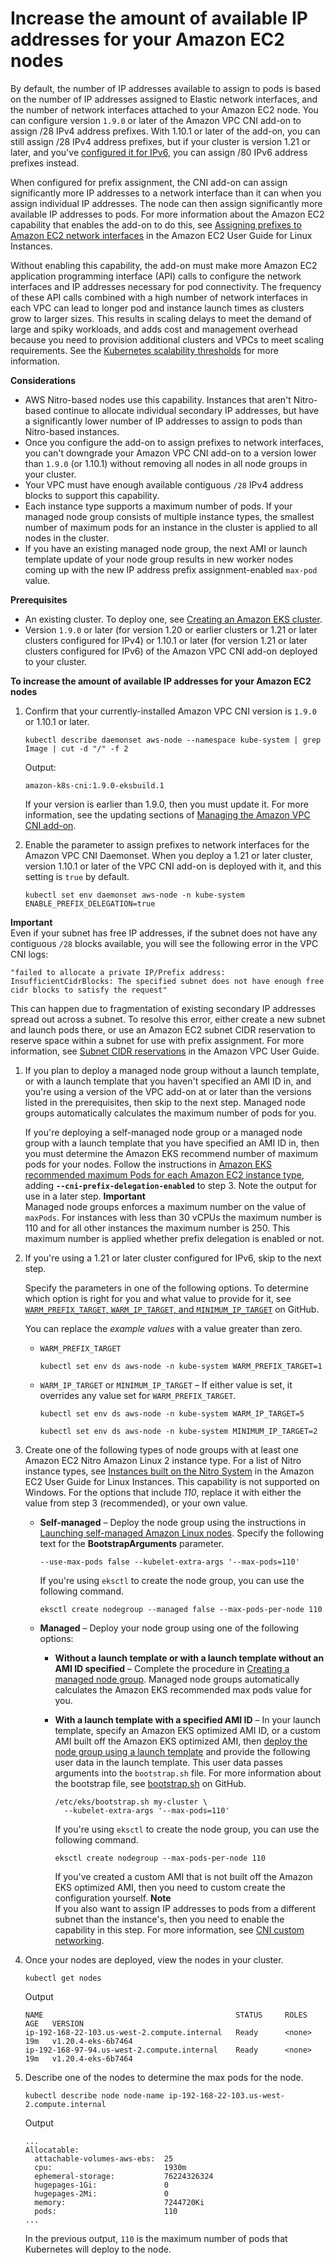 # Increase the amount of available IP addresses for your Amazon EC2 nodes<a name="cni-increase-ip-addresses"></a>

By default, the number of IP addresses available to assign to pods is based on the number of IP addresses assigned to Elastic network interfaces, and the number of network interfaces attached to your Amazon EC2 node\. You can configure version `1.9.0` or later of the Amazon VPC CNI add\-on to assign /28 IPv4 address prefixes\. With 1\.10\.1 or later of the add\-on, you can still assign /28 IPv4 address prefixes, but if your cluster is version 1\.21 or later, and you've [configured it for IPv6](cni-ipv6.md), you can assign /80 IPv6 address prefixes instead\. 

When configured for prefix assignment, the CNI add\-on can assign significantly more IP addresses to a network interface than it can when you assign individual IP addresses\. The node can then assign significantly more available IP addresses to pods\. For more information about the Amazon EC2 capability that enables the add\-on to do this, see [Assigning prefixes to Amazon EC2 network interfaces](https://docs.aws.amazon.com/AWSEC2/latest/UserGuide/ec2-prefix-eni.html) in the Amazon EC2 User Guide for Linux Instances\. 

Without enabling this capability, the add\-on must make more Amazon EC2 application programming interface \(API\) calls to configure the network interfaces and IP addresses necessary for pod connectivity\. The frequency of these API calls combined with a high number of network interfaces in each VPC can lead to longer pod and instance launch times as clusters grow to larger sizes\. This results in scaling delays to meet the demand of large and spiky workloads, and adds cost and management overhead because you need to provision additional clusters and VPCs to meet scaling requirements\. See the [Kubernetes scalability thresholds](https://github.com/kubernetes/community/blob/master/sig-scalability/configs-and-limits/thresholds.md) for more information\.

**Considerations**
+ AWS Nitro\-based nodes use this capability\. Instances that aren't Nitro\-based continue to allocate individual secondary IP addresses, but have a significantly lower number of IP addresses to assign to pods than Nitro\-based instances\.
+ Once you configure the add\-on to assign prefixes to network interfaces, you can't downgrade your Amazon VPC CNI add\-on to a version lower than `1.9.0` \(or 1\.10\.1\) without removing all nodes in all node groups in your cluster\.
+ Your VPC must have enough available contiguous `/28` IPv4 address blocks to support this capability\.
+ Each instance type supports a maximum number of pods\. If your managed node group consists of multiple instance types, the smallest number of maximum pods for an instance in the cluster is applied to all nodes in the cluster\.
+ If you have an existing managed node group, the next AMI or launch template update of your node group results in new worker nodes coming up with the new IP address prefix assignment\-enabled `max-pod` value\.

**Prerequisites**
+ An existing cluster\. To deploy one, see [Creating an Amazon EKS cluster](create-cluster.md)\. 
+ Version `1.9.0` or later \(for version 1\.20 or earlier clusters or 1\.21 or later clusters configured for IPv4\) or 1\.10\.1 or later \(for version 1\.21 or later clusters configured for IPv6\) of the Amazon VPC CNI add\-on deployed to your cluster\.

**To increase the amount of available IP addresses for your Amazon EC2 nodes**

1. Confirm that your currently\-installed Amazon VPC CNI version is `1.9.0` or 1\.10\.1 or later\.

   ```
   kubectl describe daemonset aws-node --namespace kube-system | grep Image | cut -d "/" -f 2
   ```

   Output:

   ```
   amazon-k8s-cni:1.9.0-eksbuild.1
   ```

   If your version is earlier than 1\.9\.0, then you must update it\. For more information, see the updating sections of [Managing the Amazon VPC CNI add\-on](managing-vpc-cni.md)\.

1. Enable the parameter to assign prefixes to network interfaces for the Amazon VPC CNI Daemonset\. When you deploy a 1\.21 or later cluster, version 1\.10\.1 or later of the VPC CNI add\-on is deployed with it, and this setting is `true` by default\.

   ```
   kubectl set env daemonset aws-node -n kube-system ENABLE_PREFIX_DELEGATION=true
   ```
**Important**  
Even if your subnet has free IP addresses, if the subnet does not have any contiguous `/28` blocks available, you will see the following error in the VPC CNI logs:   

   ```
   "failed to allocate a private IP/Prefix address: InsufficientCidrBlocks: The specified subnet does not have enough free cidr blocks to satisfy the request"
   ```
This can happen due to fragmentation of existing secondary IP addresses spread out across a subnet\. To resolve this error, either create a new subnet and launch pods there, or use an Amazon EC2 subnet CIDR reservation to reserve space within a subnet for use with prefix assignment\. For more information, see [Subnet CIDR reservations](https://docs.aws.amazon.com/vpc/latest/userguide/subnet-cidr-reservation.html) in the Amazon VPC User Guide\.

1. If you plan to deploy a managed node group without a launch template, or with a launch template that you haven't specified an AMI ID in, and you're using a version of the VPC add\-on at or later than the versions listed in the prerequisites, then skip to the next step\. Managed node groups automatically calculates the maximum number of pods for you\.

   If you're deploying a self\-managed node group or a managed node group with a launch template that you have specified an AMI ID in, then you must determine the Amazon EKS recommend number of maximum pods for your nodes\. Follow the instructions in [Amazon EKS recommended maximum Pods for each Amazon EC2 instance type](choosing-instance-type.md#determine-max-pods), adding **`--cni-prefix-delegation-enabled`** to step 3\. Note the output for use in a later step\.
**Important**  
Managed node groups enforces a maximum number on the value of `maxPods`\. For instances with less than 30 vCPUs the maximum number is 110 and for all other instances the maximum number is 250\. This maximum number is applied whether prefix delegation is enabled or not\. 

1. If you're using a 1\.21 or later cluster configured for IPv6, skip to the next step\.

   Specify the parameters in one of the following options\. To determine which option is right for you and what value to provide for it, see [`WARM_PREFIX_TARGET`, `WARM_IP_TARGET`, and `MINIMUM_IP_TARGET`](https://github.com/aws/amazon-vpc-cni-k8s/blob/master/docs/prefix-and-ip-target.md) on GitHub\.

   You can replace the *example values* with a value greater than zero\.
   + `WARM_PREFIX_TARGET` 

     ```
     kubectl set env ds aws-node -n kube-system WARM_PREFIX_TARGET=1
     ```
   + `WARM_IP_TARGET` or `MINIMUM_IP_TARGET` – If either value is set, it overrides any value set for `WARM_PREFIX_TARGET`\.

     ```
     kubectl set env ds aws-node -n kube-system WARM_IP_TARGET=5
     ```

     ```
     kubectl set env ds aws-node -n kube-system MINIMUM_IP_TARGET=2
     ```

1. Create one of the following types of node groups with at least one Amazon EC2 Nitro Amazon Linux 2 instance type\. For a list of Nitro instance types, see [Instances built on the Nitro System](https://docs.aws.amazon.com/AWSEC2/latest/UserGuide/instance-types.html#ec2-nitro-instances) in the Amazon EC2 User Guide for Linux Instances\. This capability is not supported on Windows\. For the options that include *110*, replace it with either the value from step 3 \(recommended\), or your own value\. 
   + **Self\-managed** – Deploy the node group using the instructions in [Launching self\-managed Amazon Linux nodes](launch-workers.md)\. Specify the following text for the **BootstrapArguments** parameter\.

     ```
     --use-max-pods false --kubelet-extra-args '--max-pods=110'
     ```

     If you're using `eksctl` to create the node group, you can use the following command\.

     ```
     eksctl create nodegroup --managed false --max-pods-per-node 110
     ```
   + **Managed** – Deploy your node group using one of the following options:
     + **Without a launch template or with a launch template without an AMI ID specified** – Complete the procedure in [Creating a managed node group](create-managed-node-group.md)\. Managed node groups automatically calculates the Amazon EKS recommended max pods value for you\.
     + **With a launch template with a specified AMI ID** – In your launch template, specify an Amazon EKS optimized AMI ID, or a custom AMI built off the Amazon EKS optimized AMI, then [deploy the node group using a launch template](launch-templates.md) and provide the following user data in the launch template\. This user data passes arguments into the `bootstrap.sh` file\. For more information about the bootstrap file, see [bootstrap\.sh](https://github.com/awslabs/amazon-eks-ami/blob/master/files/bootstrap.sh) on GitHub\.

       ```
       /etc/eks/bootstrap.sh my-cluster \
         --kubelet-extra-args '--max-pods=110'
       ```

       If you're using `eksctl` to create the node group, you can use the following command\.

       ```
       eksctl create nodegroup --max-pods-per-node 110
       ```

       If you've created a custom AMI that is not built off the Amazon EKS optimized AMI, then you need to custom create the configuration yourself\.
**Note**  
If you also want to assign IP addresses to pods from a different subnet than the instance's, then you need to enable the capability in this step\. For more information, see [CNI custom networking](cni-custom-network.md)\.

1. Once your nodes are deployed, view the nodes in your cluster\.

   ```
   kubectl get nodes
   ```

   Output

   ```
   NAME                                           STATUS     ROLES    AGE   VERSION
   ip-192-168-22-103.us-west-2.compute.internal   Ready      <none>   19m   v1.20.4-eks-6b7464
   ip-192-168-97-94.us-west-2.compute.internal    Ready      <none>   19m   v1.20.4-eks-6b7464
   ```

1. Describe one of the nodes to determine the max pods for the node\.

   ```
   kubectl describe node node-name ip-192-168-22-103.us-west-2.compute.internal
   ```

   Output

   ```
   ...
   Allocatable:
     attachable-volumes-aws-ebs:  25
     cpu:                         1930m
     ephemeral-storage:           76224326324
     hugepages-1Gi:               0
     hugepages-2Mi:               0
     memory:                      7244720Ki
     pods:                        110
   ...
   ```

   In the previous output, `110` is the maximum number of pods that Kubernetes will deploy to the node\.